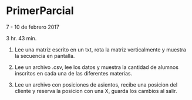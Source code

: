 # PrimerParcial
7 - 10 de febrero 2017

3 hr. 43 min.

1. Lee una matriz escrito en un txt, rota la matriz verticalmente y muestra la secuencia en pantalla.

2. Lee un archivo .csv, lee los datos y muestra la cantidad de alumnos inscritos en cada una de las diferentes materias.

3. Lee un archivo con posiciones de asientos, recibe una posicion del cliente y reserva la posicion con una X, guarda los cambios al salir.
